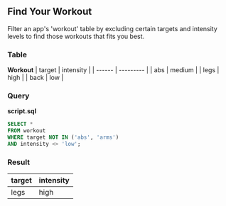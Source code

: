 ## Find Your Workout

Filter an app's 'workout' table by excluding certain targets and intensity
levels to find those workouts that fits you best.

### Table

**Workout**
| target | intensity |
| ------ | --------- |
| abs | medium |
| legs | high |
| back | low | 

### Query 

**script.sql**

```sql
SELECT *
FROM workout
WHERE target NOT IN ('abs', 'arms')
AND intensity <> 'low';
```

### Result

| target | intensity |
| ------ | --------- |
| legs | high |

